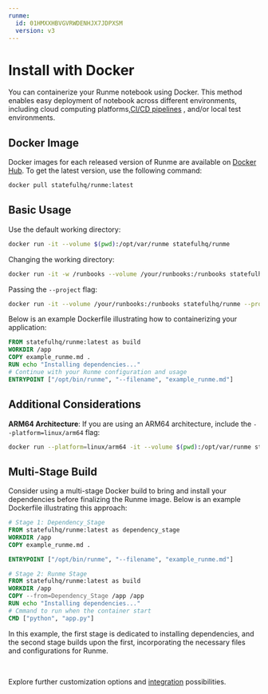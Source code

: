```yaml
---
runme:
  id: 01HMXXHBVGVRWDENHJX7JDPXSM
  version: v3
---
```


# Install with Docker

You can containerize your Runme notebook using Docker. This method enables easy deployment of notebook across different environments, including cloud computing platforms,[CI/CD pipelines](https://docs.runme.dev/integrations/github-actions-workflow) , and/or local test environments.

## **Docker Image**

Docker images for each released version of Runme are available on [Docker Hub](https://hub.docker.com/r/statefulhq/runme). To get the latest version, use the following command:

```sh {"id":"01HMXXHW2JRJ105X332JWKCZ8J"}
docker pull statefulhq/runme:latest
```

## **Basic Usage**

Use the default working directory:

```sh {"id":"01HQW60MVJ17C3ZH97E3Q849EF"}
docker run -it --volume $(pwd):/opt/var/runme statefulhq/runme
```

Changing the working directory:

```sh {"id":"01HQW61ENTQ0KT4Z7JG33YWSB5"}
docker run -it -w /runbooks --volume /your/runbooks:/runbooks statefulhq/runme
```

Passing the `--project` flag:

```sh {"id":"01HQW6213ANNPPVNWZBXM5605G"}
docker run -it --volume /your/runbooks:/runbooks statefulhq/runme --project /runbooks
```

Below is an example Dockerfile illustrating how to containerizing your application:

```dockerfile {"id":"01HQWT62G0DMDWH17QHK0KK3KS"}
FROM statefulhq/runme:latest as build
WORKDIR /app
COPY example_runme.md .
RUN echo "Installing dependencies..."
# Continue with your Runme configuration and usage
ENTRYPOINT ["/opt/bin/runme", "--filename", "example_runme.md"]
```

## **Additional Considerations**

**ARM64 Architecture**:
If you are using an ARM64 architecture, include the `--platform=linux/arm64` flag:

```sh {"id":"01HQW86WFR37CZ0ESXPV8AFWZT"}
docker run --platform=linux/arm64 -it --volume $(pwd):/opt/var/runme statefulhq/runme
```

## **Multi-Stage Build**

Consider using a multi-stage Docker build to bring and install your dependencies before finalizing the Runme image. Below is an example Dockerfile illustrating this approach:

```dockerfile {"id":"01HQW92KPTDZVX2173NY4K80JQ"}
# Stage 1: Dependency_Stage
FROM statefulhq/runme:latest as dependency_stage
WORKDIR /app
COPY example_runme.md .

ENTRYPOINT ["/opt/bin/runme", "--filename", "example_runme.md"]

# Stage 2: Runme Stage
FROM statefulhq/runme:latest as build
WORKDIR /app
COPY --from=Dependency_Stage /app /app
RUN echo "Installing dependencies..."
# Cmmand to run when the container start
CMD ["python", "app.py"]
```

In this example, the first stage is dedicated to installing dependencies, and the second stage builds upon the first, incorporating the necessary files and configurations for Runme.

<br />
<Infobox type="sidenote" title="Keep going!">

Explore further customization options and [integration](../integrations/github-actions-workflow.md) possibilities.

</Infobox>
